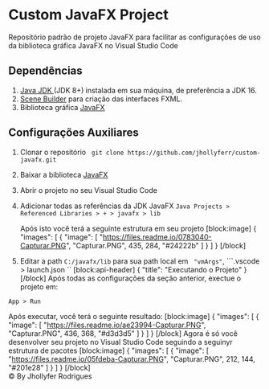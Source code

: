# Custom JavaFX Project

Repositório padrão de projeto JavaFX para facilitar as configurações de uso da biblioteca gráfica JavaFX no Visual Studio Code

## Dependências

1. <a href="https://www.oracle.com/br/java/technologies/javase-downloads.html">Java JDK </a> (JDK 8+) instalada em sua máquina, de preferência a JDK 16.
2. <a href="https://gluonhq.com/products/scene-builder/">Scene Builder</a> para criação das interfaces FXML.
3. Biblioteca gráfica <a href="https://gluonhq.com/products/javafx/">JavaFX</a>

## Configurações Auxiliares

1. Clonar o repositório ``` git clone https://github.com/jhollyferr/custom-javafx.git```
2. Baixar a biblioteca <a href="https://gluonhq.com/products/javafx/">JavaFX</a>
3. Abrir o projeto no seu Visual Studio Code
4. Adicionar todas as referências da JDK JavaFX 
   ```Java Projects > Referenced Libraries > + > javafx > lib```

   Após isto você terá a seguinte estrutura em seu projeto
[block:image]
{
  "images": [
    {
      "image": [
        "https://files.readme.io/0783040-Capturar.PNG",
        "Capturar.PNG",
        435,
        284,
        "#24222b"
      ]
    }
  ]
}
[/block]
4. Editar a path ``` C:/javafx/lib ``` para sua path local em ``` "vmArgs"```, ```.vscode > launch.json ``
[block:api-header]
{
  "title": "Executando o Projeto"
}
[/block]
Após todas as configurações da seção anterior, exectue o projeto em:

``` App > Run ```

Após executar, você terá o seguinte resultado:
[block:image]
{
  "images": [
    {
      "image": [
        "https://files.readme.io/ae23994-Capturar.PNG",
        "Capturar.PNG",
        436,
        368,
        "#d3d3d5"
      ]
    }
  ]
}
[/block]
Agora é só você desenvolver seu projeto no Visual Studio Code seguindo a seguinyr estrutura de pacotes
[block:image]
{
  "images": [
    {
      "image": [
        "https://files.readme.io/05fdeba-Capturar.PNG",
        "Capturar.PNG",
        212,
        144,
        "#201e28"
      ]
    }
  ]
}
[/block]
<br>
&copy; By Jhollyfer Rodrigues